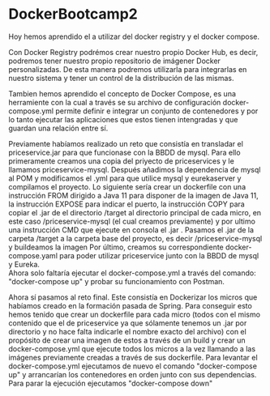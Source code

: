 # DockerBootcamp2

Hoy hemos aprendido el a utilizar del docker registry y el docker compose.

Con Docker Registry podrémos crear nuestro propio Docker Hub, es decir, podremos tener nuestro propio repositorio de imágener Docker personalizadas. De esta manera podremos utilizarla para integrarlas en nuestro sistema y tener un control de la distribución de las mismas.

Tambien hemos aprendido el concepto de Docker Compose, es una herramiente con la cual a través se su archivo de configuración docker-compose.yml permite definir e integrar un conjunto de contenedores y por lo tanto ejecutar las aplicaciones que estos tienen intengradas y que guardan una relación entre sí.

Previamente habíamos realizado un reto que consistía en transladar el priceservice.jar para que funcionase con la BBDD de mysql. Para ello primeramente creamos una copia del priyecto de priceservices y le llamamos priceservice-mysql.
Después añadimos la dependencia de mysql al POM y modificamos el .yml para que utilice mysql y eurekaserver y compilamos el proyecto.
Lo siguiente sería crear un dockerfile con una instrucción FROM dirigido a Java 11 para disponer de la imagen de Java 11, la instrucción EXPOSE para indicar el puerto, la instrucción COPY para copiar el .jar de el directorio /target al directorio principal de cada micro, en este caso /priceservice-mysql (el cual creamos previamente) y por ultimo una instrucción CMD que ejecute en consola el .jar .
Pasamos el .jar de la carpeta /target a la carpeta base del proyecto, es decir /priceservice-mysql y buildeamos la imagen
Por último, creamos su correspondiente  docker-compose.yaml para poder utilizar priceservice junto con la BBDD de mysql y Eureka.  
Ahora solo faltaría ejecutar el docker-compose.yml a través del comando: "docker-compose up" y probar su funcionamiento con Postman.

Ahora sí pasamos al reto final. Este consistía en Dockerizar los micros que habíamos creado en la formación pasada de Spring.
Para conseguir esto hemos tenido que crear un dockerfile para cada micro (todos con el mismo contenido que el de priceservice ya que sólamente tenemos un .jar por directorio y no hace falta indicarle el nombre exacto del archivo) con el propósito de crear una imagen de estos a través de un build y crear un docker-compose.yml que ejecute todos los micros a la vez llamando a las imágenes previamente creadas a través de sus dockerfile.
Para levantar el docker-compose.yml ejecutamos de nuevo el comando "docker-compose up" y arrancarían los contenedores en orden junto con sus dependencias. Para parar la ejecución ejecutamos "docker-compose down"

